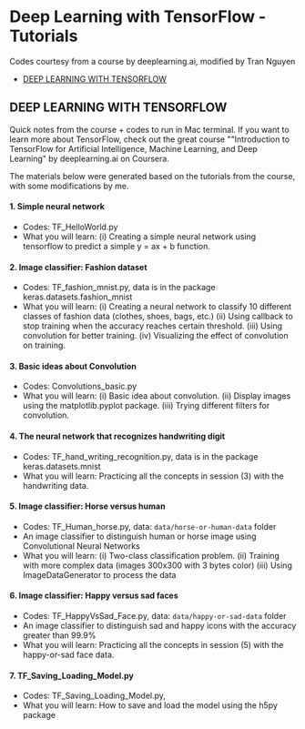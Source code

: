 Deep Learning with TensorFlow - Tutorials
================
Codes courtesy from a course by deeplearning.ai, modified by Tran Nguyen

-   [DEEP LEARNING WITH TENSORFLOW](#deep-learning-with-tensorflow)

DEEP LEARNING WITH TENSORFLOW
-----------------------------

Quick notes from the course + codes to run in Mac terminal. If you want to learn more about TensorFlow, check out the great course ""Introduction to TensorFlow for Artificial Intelligence, Machine Learning, and Deep Learning" by deeplearning.ai on Coursera.

The materials below were generated based on the tutorials from the course, with some modifications by me.

#### 1. Simple neural network

-   Codes: TF\_HelloWorld.py
-   What you will learn: (i) Creating a simple neural network using tensorflow to predict a simple y = ax + b function.

#### 2. Image classifier: Fashion dataset

-   Codes: TF\_fashion\_mnist.py, data is in the package keras.datasets.fashion\_mnist
-   What you will learn: (i) Creating a neural network to classify 10 different classes of fashion data (clothes, shoes, bags, etc.) (ii) Using callback to stop training when the accuracy reaches certain threshold. (iii) Using convolution for better training. (iv) Visualizing the effect of convolution on training.

#### 3. Basic ideas about Convolution

-   Codes: Convolutions\_basic.py
-   What you will learn: (i) Basic idea about convolution. (ii) Display images using the matplotlib.pyplot package. (iii) Trying different filters for convolution.

#### 4. The neural network that recognizes handwriting digit

-   Codes: TF\_hand\_writing\_recognition.py, data is in the package keras.datasets.mnist
-   What you will learn: Practicing all the concepts in session (3) with the handwriting data.

#### 5. Image classifier: Horse versus human

-   Codes: TF\_Human\_horse.py, data: `data/horse-or-human-data` folder
-   An image classifier to distinguish human or horse image using Convolutional Neural Networks
-   What you will learn: (i) Two-class classification problem. (ii) Training with more complex data (images 300x300 with 3 bytes color) (iii) Using ImageDataGenerator to process the data

#### 6. Image classifier: Happy versus sad faces

-   Codes: TF\_HappyVsSad\_Face.py, data: `data/happy-or-sad-data` folder
-   An image classifier to distinguish sad and happy icons with the accuracy greater than 99.9%
-   What you will learn: Practicing all the concepts in session (5) with the happy-or-sad face data.

#### 7. TF\_Saving\_Loading\_Model.py

-   Codes: TF\_Saving\_Loading\_Model.py,
-   What you will learn: How to save and load the model using the h5py package
